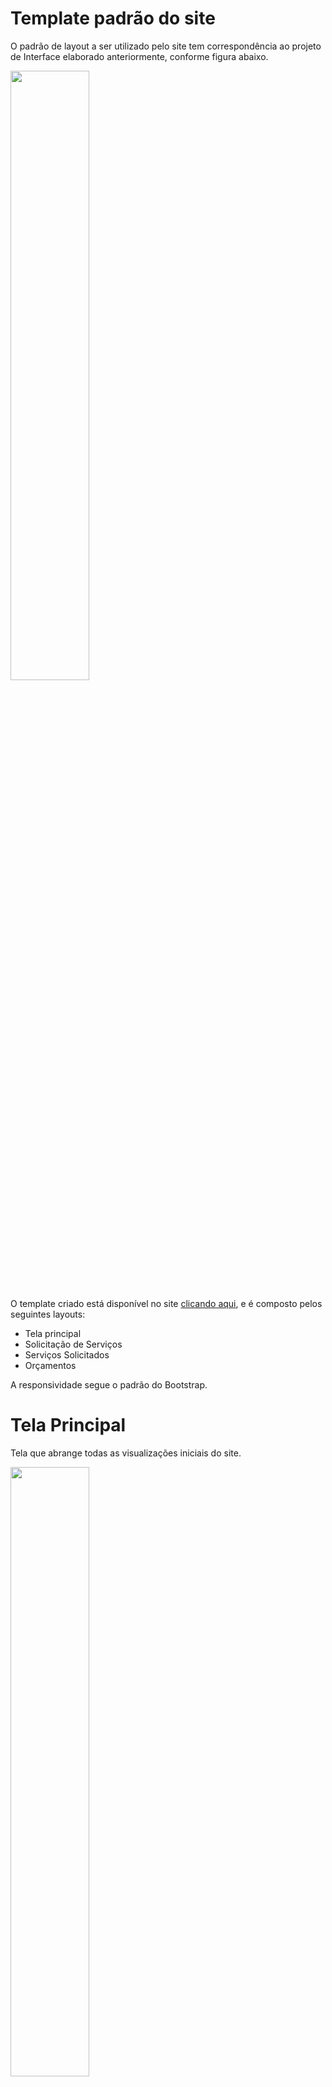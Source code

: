 # Template padrão do site

O padrão de layout a ser utilizado pelo site tem correspondência ao projeto de Interface elaborado anteriormente, conforme figura abaixo.

<img src="https://i.imgur.com/JMVabAv.jpg" width="50%">

O template criado está disponível no site <a href="https://icei-puc-minas-pmv-ads.github.io/PMV-ADS-2023-1-E1-PROJ-WEB-T11-Time2-CONCRETIZE/">clicando aqui</a>, e é composto pelos seguintes layouts:
<ul>
<li>Tela principal</li>
<li>Solicitação de Serviços</li>
<li>Serviços Solicitados</li>
<li>Orçamentos</li>
</ul>

A responsividade segue o padrão do Bootstrap.

# Tela Principal
Tela que abrange todas as visualizações iniciais do site.

<img src="https://i.imgur.com/JMVabAv.jpg" width="50%">

# Solicitação de Serviços
Este layout é utilizado para solicitação de serviços através de um formulário, detalhando o trabalho a ser desenvolvido.

<img src="https://i.imgur.com/RxSupsG.png" width="50%">

# Serviços Solicitados
Este layout é utilizado para visualização de orçamentos solicitados em especialidades separadas. Esta página pode ser acessada através do botão "Meu painel" presente no header de todas as páginas.

<img src="https://i.imgur.com/C9Xj4iI.png" width="50%">

# Orçamentos
Este layout é utilizado para visualização e contratação dos orçamentos recebidos.

<img src="https://i.imgur.com/snImUNz.png" width="50%">




